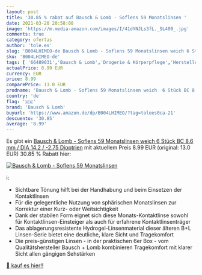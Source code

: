 ```yaml
---
layout: post
title: '30.85 % rabat auf Bausch & Lomb - Soflens 59 Monatslinsen '
date: 2021-03-20 20:58:08
image: 'https://m.media-amazon.com/images/I/41dYNJLs3fL._SL400_.jpg'
comments: true
category: ofertas
author: 'tole.es'
slug: 'B004LHIMEO-de Bausch & Lomb - Soflens 59 Monatslinsen weich 6 Stück BC...'
sku: 'B004LHIMEO-de'
tags: [ '66489031','Bausch & Lomb','Drogerie & Körperpflege','Hersteller','Kontaktlinsen','Kontaktlinsen & Brillen','Monatslinsen','Produkte','bausch & lomb', ]
actualPrice: 8.99 EUR
currency: EUR
price: 8.99
comparePrice: 13.0 EUR
prodname: 'Bausch & Lomb - Soflens 59 Monatslinsen weich  6 Stück BC 8.6 mm / DIA 14.2 / -2.75 Dioptrien'
country: 'de'
flag: '🇩🇪'
brand: 'Bausch & Lomb'
buyurl: 'https://www.amazon.de/dp/B004LHIMEO/?tag=tolees0ca-21'
descuento: '30.85'
average: '8.99'
---
```


Es gibt ein [Bausch & Lomb - Soflens 59 Monatslinsen weich  6 Stück BC 8.6 mm / DIA 14.2 / -2.75 Dioptrien](https://www.amazon.de/dp/B004LHIMEO/?tag=tolees0ca-21) mit aktuellem Preis 8.99 EUR (original: 13.0 EUR) 30.85 % Rabatt hier:

[![Bausch & Lomb - Soflens 59 Monatslinsen ](https://m.media-amazon.com/images/I/41dYNJLs3fL._SL400_.jpg)](https://www.amazon.de/dp/B004LHIMEO/?tag=tolees0ca-21)

ℹ️:

- Sichtbare Tönung hilft bei der Handhabung und beim Einsetzen der Kontaktlinsen
- Für die gelegentliche Nutzung von sphärischen Monatslinsen zur Korrektur einer Kurz- oder Weitsichtigkeit
- Dank der stabilen Form eignet sich diese Monats-Kontaktlinse sowohl für Kontaktlinsen-Einsteiger als auch für erfahrene Kontaktlinsenträger
- Das ablagerungsresistente Hydrogel-Linsenmaterial dieser älteren B+L Linsen-Serie bietet eine deutliche, klare Sicht und Tragekomfort
- Die preis-günstigen Linsen - in der praktischen 6er Box - vom Qualitätshersteller Bausch + Lomb kombinieren Tragekomfort mit klarer Sicht allen gängigen Sehstärken

[🛒 kauf es hier!!](https://www.amazon.de/dp/B004LHIMEO/?tag=tolees0ca-21)
